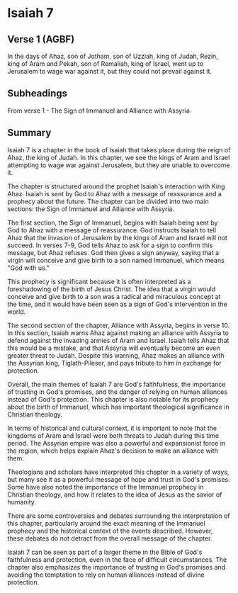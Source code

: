 # Isaiah 7

## Verse 1 (AGBF)

In the days of Ahaz, son of Jotham, son of Uzziah, king of Judah, Rezin, king of Aram and Pekah, son of Remaliah, king of Israel, went up to Jerusalem to wage war against it, but they could not prevail against it.

## Subheadings

From verse 1 - The Sign of Immanuel and Alliance with Assyria

## Summary

Isaiah 7 is a chapter in the book of Isaiah that takes place during the reign of Ahaz, the king of Judah. In this chapter, we see the kings of Aram and Israel attempting to wage war against Jerusalem, but they are unable to overcome it. 

The chapter is structured around the prophet Isaiah's interaction with King Ahaz. Isaiah is sent by God to Ahaz with a message of reassurance and a prophecy about the future. The chapter can be divided into two main sections: the Sign of Immanuel and Alliance with Assyria. 

The first section, the Sign of Immanuel, begins with Isaiah being sent by God to Ahaz with a message of reassurance. God instructs Isaiah to tell Ahaz that the invasion of Jerusalem by the kings of Aram and Israel will not succeed. In verses 7-9, God tells Ahaz to ask for a sign to confirm this message, but Ahaz refuses. God then gives a sign anyway, saying that a virgin will conceive and give birth to a son named Immanuel, which means "God with us." 

This prophecy is significant because it is often interpreted as a foreshadowing of the birth of Jesus Christ. The idea that a virgin would conceive and give birth to a son was a radical and miraculous concept at the time, and it would have been seen as a sign of God's intervention in the world. 

The second section of the chapter, Alliance with Assyria, begins in verse 10. In this section, Isaiah warns Ahaz against making an alliance with Assyria to defend against the invading armies of Aram and Israel. Isaiah tells Ahaz that this would be a mistake, and that Assyria will eventually become an even greater threat to Judah. Despite this warning, Ahaz makes an alliance with the Assyrian king, Tiglath-Pileser, and pays tribute to him in exchange for protection. 

Overall, the main themes of Isaiah 7 are God's faithfulness, the importance of trusting in God's promises, and the danger of relying on human alliances instead of God's protection. This chapter is also notable for its prophecy about the birth of Immanuel, which has important theological significance in Christian theology. 

In terms of historical and cultural context, it is important to note that the kingdoms of Aram and Israel were both threats to Judah during this time period. The Assyrian empire was also a powerful and expansionist force in the region, which helps explain Ahaz's decision to make an alliance with them. 

Theologians and scholars have interpreted this chapter in a variety of ways, but many see it as a powerful message of hope and trust in God's promises. Some have also noted the importance of the Immanuel prophecy in Christian theology, and how it relates to the idea of Jesus as the savior of humanity. 

There are some controversies and debates surrounding the interpretation of this chapter, particularly around the exact meaning of the Immanuel prophecy and the historical context of the events described. However, these debates do not detract from the overall message of the chapter. 

Isaiah 7 can be seen as part of a larger theme in the Bible of God's faithfulness and protection, even in the face of difficult circumstances. The chapter also emphasizes the importance of trusting in God's promises and avoiding the temptation to rely on human alliances instead of divine protection.